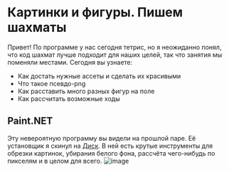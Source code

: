 # Картинки и фигуры. Пишем шахматы
Привет! По программе у нас сегодня тетрис, но я неожиданно понял, что код шахмат лучше подходит для наших целей, так что занятия мы поменяли местами. Сегодня вы узнаете:
- Как достать нужные ассеты и сделать их красивыми
- Что такое псевдо-png 
- Как расставить много разных фигур на поле
- Как рассчитать возможные ходы

## Paint.NET
Эту невероятную программу вы видели на прошлой паре. Её установщик я скинул на [Диск](https://disk.yandex.ru/d/wueDsYmkqlHs2A). В ней есть крутые инструменты для обрезки картинок, убирания белого фона, рассчёта чего-нибудь по пикселям и в целом для всего.
![image](https://user-images.githubusercontent.com/56085790/141841242-419f8102-1776-48d5-a174-5f9ced707748.png)
